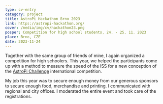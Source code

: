 ```yaml
---
type: cv-entry
category: project
title: AstroPi Hackathon Brno 2023
link: https://astropi-hackathon.org/
cover: /media/img/cv/hackathon23.png
posper: Competition for high school students, 24. - 25. 11. 2023
place: Brno, CZE
date: 2023-11-24
---
```

Together with the same group of friends of mine, I again organized a competition for high schoolers. This year, we helped the participants come up with a method to measure the speed of the ISS for a new conception of the [AstroPi Challenge](https://astro-pi.org/) international competition.

My job this year was to secure enough money from our generous sponsors to secure enough food, merchandise and printing. I communicated with regional and city offices. I moderated the entire event and took care of the registrations.